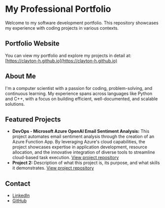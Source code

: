 # My Professional Portfolio

Welcome to my software development portfolio. This repository showcases my experience with coding projects in various contexts.

## Portfolio Website
You can view my portfolio and explore my projects in detail at:  
[https://clayton-h.github.io](https://clayton-h.github.io)

## About Me
I'm a computer scientist with a passion for coding, problem-solving, and continuous learning. My experience spans across languages like Python and C++, with a focus on building efficient, well-documented, and scalable solutions.

## Featured Projects
- **DevOps - Microsoft Azure OpenAI Email Sentiment Analysis:** This project automates email sentiment analysis through the creation of an Azure Function App. By leveraging Azure's cloud capabilities, the project showcases expertise in application development, resource allocation, and the innovative integration of diverse tools to streamline cloud-based task execution.  [View project repository](https://github.com/clayton-h/devops-cbhodges)
- **Project 2:** Description of what this project is, its purpose, and what skills it demonstrates. [View project repository]()

## Contact
- [LinkedIn](www.linkedin.com/in/claytome)
- [GitHub](https://github.com/clayton-h)
